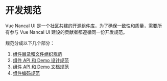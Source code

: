 # 开发规范

Vue Nancal UI 是一个社区共建的开源组件库，为了确保一致性和质量，需要所有参与 Vue Nancal UI 建设的贡献者都遵循同一份开发规范。

规范分成以下几个部分：

1. [组件目录和文件组织规范](/contributing/development-specification/directory-organization/)
2. [组件 API 和 Demo 设计规范](/contributing/development-specification/api-demo-design/)
3. [组件 API 和 Demo 文档规范](/contributing/development-specification/component-document/)
4. [组件编码规范](/contributing/development-specification/coding-specification/)
